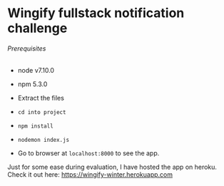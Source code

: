 # Wingify fullstack notification challenge

###### Prerequisites
- node v7.10.0
- npm 5.3.0

- Extract the files
- ```cd into project```
- ```npm install```
- ```nodemon index.js```
- Go to browser at ```localhost:8000``` to see the app.

Just for some ease during evaluation, I have hosted the app on heroku. Check it out here: https://wingify-winter.herokuapp.com
